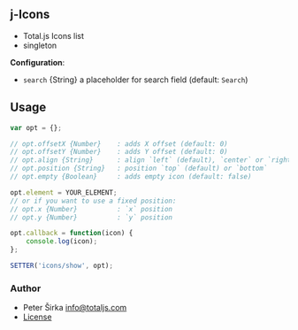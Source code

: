 ## j-Icons

- Total.js Icons list
- singleton

__Configuration__:

- `search` {String} a placeholder for search field (default: `Search`)

## Usage

```javascript
var opt = {};

// opt.offsetX {Number}    : adds X offset (default: 0)
// opt.offsetY {Number}    : adds Y offset (default: 0)
// opt.align {String}      : align `left` (default), `center` or `right`
// opt.position {String}   : position `top` (default) or `bottom`
// opt.empty {Boolean}     : adds empty icon (default: false)

opt.element = YOUR_ELEMENT;
// or if you want to use a fixed position:
// opt.x {Number}          : `x` position
// opt.y {Number}          : `y` position

opt.callback = function(icon) {
	console.log(icon);
};

SETTER('icons/show', opt);
```


### Author

- Peter Širka <info@totaljs.com>
- [License](https://www.totaljs.com/license/)
